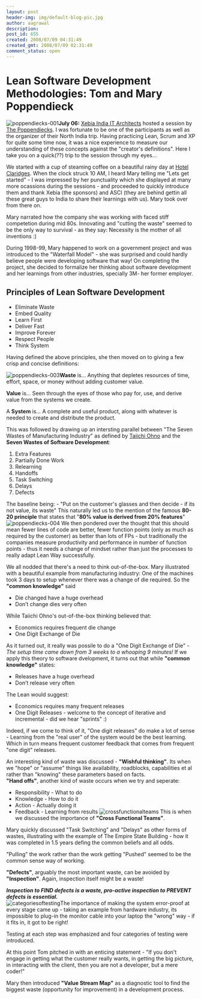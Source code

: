 ```yaml
---
layout: post
header-img: img/default-blog-pic.jpg
author: aagrawal
description: 
post_id: 655
created: 2008/07/09 04:31:49
created_gmt: 2008/07/09 02:31:49
comment_status: open
---
```


# Lean Software Development Methodologies: Tom and Mary Poppendieck

![][1]**July 06:** [Xebia India IT Architects][2] hosted a session by [The Poppendiecks][3]. I was fortunate to be one of the participants as well as the organizer of their North India trip. Having practicing Lean, Scrum and XP for quite some time now, it was a nice experience to measure our understanding of these concepts against the "creator's definitions". Here I take you on a quick(??) trip to the session through my eyes...

We started with a cup of steaming coffee on a beautiful rainy day at [Hotel Claridges][4]. When the clock struck 10 AM, I heard Mary telling me "Lets get started" - I was impressed by her punctuality which she displayed at many more ocassions during the sessions - and proceeded to quickly introduce them and thank Xebia (the sponsors) and ASCI (they are behind gettin all these great guys to India to share their learnings with us). Mary took over from there on.

Mary narrated how the company she was working with faced stiff competetion during mid 80s. Innovating and "cutting the waste" seemed to be the only way to survival - as they say: Necessity is the mother of all inventions :)

During 1998-99, Mary happened to work on a government project and was introduced to the "Waterfall Model" - she was surprised and could hardly believe people were developing software that way! On completing the project, she decided to formalize her thinking about software development and her learnings from other industries, specially 3M- her former employer.

## Principles of Lean Software Development

  * Eliminate Waste
  * Embed Quality
  * Learn First
  * Deliver Fast
  * Improve Forever
  * Respect People
  * Think System

Having defined the above principles, she then moved on to giving a few crisp and concise definitions:

![][5]**Waste** is… Anything that depletes resources of time, effort, space, or money without adding customer value.

**Value** is… Seen through the eyes of those who pay for, use, and derive value from the systems we create.

A **System** is… A complete and useful product, along with whatever is needed to create and distribute the product.

This was followed by drawing up an intersting parallel between "The Seven Wastes of Manufacturing Industry" as defined by [Taiichi Ohno][6] and the **Seven Wastes of Software Development**: 

  1. Extra Features
  2. Partially Done Work
  3. Relearning
  4. Handoffs
  5. Task Switching
  6. Delays
  7. Defects
  
The baseline being: - "Put on the customer's glasses and then decide - if its not value, its waste" This naturally led us to the mention of the famous **80-20 principle** that states that "**80% value is derived from 20% features**" ![][7] We then pondered over the thought that this should mean fewer lines of code are better, fewer function points (only as much as required by the customer) as better than lots of FPs - but traditionally the companies measure productivity and performance in number of function points - thus it needs a change of mindset rather than just the processes to really adapt Lean Way successfully.  
  
We all nodded that there's a need to think out-of-the-box. Mary illustrated with a beautiful example from manufacturing industry: One of the machines took 3 days to setup whenever there was a change of die required. So the **"common knowledge"** said 

  * Die changed have a huge overhead
  * Don’t change dies very often

While Taiichi Ohno's out-of-the-box thinking believed that: 

  * Economics requires frequent die change
  * One Digit Exchange of Die
  


As it turned out, it really was possile to do a "One Digit Exchange of Die" - _The setup time came down from 3 weeks to a whooping 9 minutes!_ If we apply this theory to software dvelopment, it turns out that while **"common knowledge"** states:

  * Releases have a huge overhead
  * Don’t release very often

The Lean would suggest: 

  * Economics requires many frequent releases
  * One Digit Releases - welcome to the concept of iterative and incremental - did we hear "sprints" :)
  
Indeed, if we come to think of it, "One digit releases" do make a lot of sense - Learning from the "real user" of the system would be the best learning. Which in turn means frequent customer feedback that comes from frequent "one digit" releases.

An interesting kind of waste was discussed - **"Wishful thinking"**. Its when we "hope" or "assume" things like availability, roadblocks, capabilities et al rather than "knowing" these parameters based on facts.   
**"Hand offs"**, another kind of waste occurs when we try and seperate: 

  * Responsibility - What to do
  * Knowledge - How to do it
  * Action - Actually doing it
  * Feedback - Learning from results
![][8] This is when we discussed the importance of **"Cross Functional Teams"**.

Mary quickly discussed "Task Switching" and "Delays" as other forms of wastes, illustrating with the example of The Empire State Building - how it was completed in 1.5 years defing the common beliefs and all odds.

"Pulling" the work rather than the work getting "Pushed" seemed to be the common sense way of working.

**"Defects"**, arguably the most important waste, can be avoided by **"Inspection"**. Again, inspection itself might be a waste!

_**Inspection to FIND defects is a waste, pro-active inspection to PREVENT defects is essential.**_   
![][9]The importance of making the system error-proof at every stage came up - taking an example from hardware industry, its impossible to plug-in the monitor cable into your laptop the "wrong" way - if it fits in, it got to be right!

Testing at each step was emphasized and four categories of testing were introduced.

At this point Tom pitched in with an enticing statement - "If you don't engage in getting what the customer really wants, in getting the big picture, in interacting with the client, then you are not a developer, but a mere coder!"

Mary then introduced **"Value Stream Map"** as a diagnostic tool to find the biggest waste (opportunity for improvement) in a development process.

   [1]: http://blog.xebia.com/wp-content/uploads/2008/07/poppendiecks-001-300x224.jpg (poppendiecks-001)
   [2]: http://www.xebiaindia.com
   [3]: http://www.poppendieck.com/people.htm
   [4]: http://www.claridges-hotels.com/Delhi/index.asp
   [5]: http://blog.xebia.com/wp-content/uploads/2008/07/poppendiecks-003-300x224.jpg (poppendiecks-003)
   [6]: http://en.wikipedia.org/wiki/Muda_(Japanese_term)#The_seven_wastes
   [7]: http://blog.xebia.com/wp-content/uploads/2008/07/poppendiecks-004-300x224.jpg (poppendiecks-004)
   [8]: http://blog.xebia.com/wp-content/uploads/2008/07/crossfunctionalteams-300x80.jpg (crossfunctionalteams)
   [9]: http://blog.xebia.com/wp-content/uploads/2008/07/categoriesoftesting-300x165.jpg (categoriesoftesting)